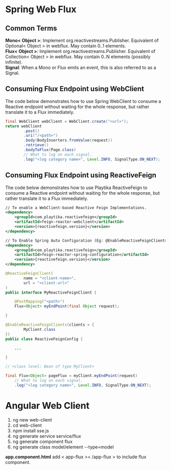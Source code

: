 <h1>Spring Web Flux</h1>

<h2>Common Terms</h2>
<b>Mono< Object ></b>: Implement org.reactivestreams.Publisher. Equivalent of Optional< Object > in webflux. May contain 0..1 elements.<br/>
<b>Flux< Object ></b>: Implement org.reactivestreams.Publisher. Equivalent of Collection< Object > in webflux. May contain 0..N elements (possibly infinite). <br/>
<b>Signal</b>: When a Mono or Flux emits an event, this is also referred to as a Signal.<br/>

<h2>Consuming Flux Endpoint using WebClient</h2>

The code below demonstrates how to use Spring WebClient to consume a Reactive endpoint without waiting for the whole response, but rather translate it to a Flux immediately.

``` java
final WebClient webClient = WebClient.create("<url>");
return webClient
        .post()
        .uri("/<path>")
        .body(BodyInserters.fromValue(request))
        .retrieve()
        .bodyToFlux(Page.class)
        // What to log on each signal.
        .log("<log category name>", Level.INFO, SignalType.ON_NEXT);
```

<h2>Consuming Flux Endpoint using ReactiveFeign</h2>

The code below demonstrates how to use Playtika ReactiveFeign to consume a Reactive endpoint without waiting for the whole response, but rather translate it to a Flux immediately.

``` xml
// To enable a WebClient-based Reactive Feign Implementations.
<dependency>
    <groupId>com.playtika.reactivefeign</groupId>
    <artifactId>feign-reactor-webclient</artifactId>
    <version>{reactivefeign.version}</version>
</dependency>

// To Enable Spring Auto Configuration (Eg: @EnableReactiveFeignClients, @ReactiveFeignClient, etc...)
<dependency>
    <groupId>com.playtika.reactivefeign</groupId>
    <artifactId>feign-reactor-spring-configuration</artifactId>
    <version>{reactivefeign.version}</version>
</dependency>
```

``` java
@ReactiveFeignClient(
        name = "<client-name>",
        url = "<client-url>"
)
public interface MyReactiveFeignClient {

    @PostMapping("<path>")
    Flux<Object> myEndPoint(final Object request);

}
```

``` java
@EnableReactiveFeignClients(clients = {
        MyClient.class
})
public class ReactiveFeignConfig {

    ...

}
```

``` java
// <class level: Bean of type MyClient>

final Flux<Object> pageFlux = myClient.myEndPoint(request)
    // What to log on each signal.
    .log("<log category name>", Level.INFO, SignalType.ON_NEXT);
```


<h1>Angular Web Client</h1>
<ol>
    <li>ng new web-client</li>
    <li>cd web-client</li>
    <li>npm install sse.js</li>
    <li>ng generate service service/flux</li>
    <li>ng generate component flux</li>
    <li>ng generate class model/element --type=model</li>
</ol>

<b>app.component.html</b> add < app-flux >< /app-flux > to include flux component.